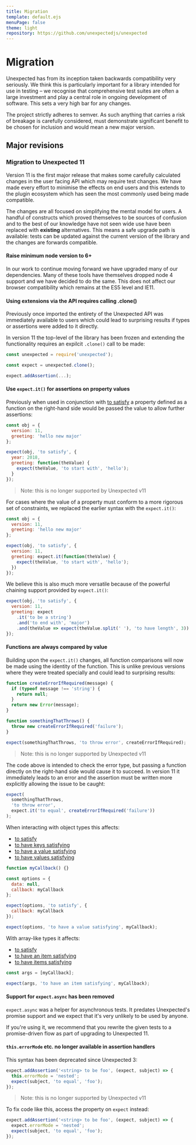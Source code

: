 ```yaml
---
title: Migration
template: default.ejs
menuPage: false
theme: light
repository: https://github.com/unexpectedjs/unexpected
---
```


# Migration

Unexpected has from its inception taken backwards compatibility very
seriously. We think this is particularly important for a library
intended for use in testing &ndash; we recognise that comprehensive test
suites are often a large investment and play a central role in ongoing
development of software. This sets a very high bar for any changes.

The project strictly adheres to semver. As such anything that carries
a risk of breakage is carefully considered, must demonstrate significant
benefit to be chosen for inclusion and would mean a new major version.

## Major revisions

### Migration to Unexpected 11

Version 11 is the first major release that makes some carefully
calculated changes in the user facing API which may require test
changes. We have made every effort to minimise the effects on end
users and this extends to the plugin ecosystem which has seen the
most commonly used being made compatible.

The changes are all focused on simplifying the mental model for users.
A handful of constructs which proved themselves to be sources of
confusion and to the best of our knowledge have not seen wide use
have been replaced with **existing** alternatives. This means a safe
upgrade path is available: tests can be updated against the current
version of the library and the changes are forwards compatible.

#### Raise minimum node version to 6+

In our work to continue moving forward we have upgraded many of our
dependencies. Many of these tools have themselves dropped node 4
support and we have decided to do the same. This does not affect our
browser compatibility which remains at the ES5 level and IE11.

#### Using extensions via the API requires calling .clone()

Previously once imported the entirety of the Unexpected API was
immediately available to users which could lead to surprising
results if types or assertions were added to it directly.

In version 11 the top-level of the library has been frozen and
extending the functionality requires an expilcit `.clone()` call
to be made:

<!-- evaluate:false -->
```js
const unexpected = require('unexpected');

const expect = unexpected.clone();

expect.addAssertion(...);
```

#### Use `expect.it()` for assertions on property values

Previously when used in conjunction with [to satisfy](../assertions/any/to-satisfy/)
a property
defined as a function on the right-hand side would be passed the
value to allow further assertions:

<!-- evaluate:false -->
```js
const obj = {
  version: 11,
  greeting: 'hello new major'
};

expect(obj, 'to satisfy', {
  year: 2018,
  greeting: function(theValue) {
    expect(theValue, 'to start with', 'hello');
  }
});
```

> Note: this is no longer supported by Unexpected v11

For cases where the value of a property must conform to a more
rigorous set of constraints, we replaced the earlier syntax with
the `expect.it()`:

```js
const obj = {
  version: 11,
  greeting: 'hello new major'
};

expect(obj, 'to satisfy', {
  version: 11,
  greeting: expect.it(function(theValue) {
    expect(theValue, 'to start with', 'hello');
  })
});
```

We believe this is also much more versatile because of the powerful
chaining support provided by `expect.it()`:

```js
expect(obj, 'to satisfy', {
  version: 11,
  greeting: expect
    .it('to be a string')
    .and('to end with', 'major')
    .and(theValue => expect(theValue.split(' '), 'to have length', 3))
});
```

#### Functions are always compared by value

Building upon the `expect.it()` changes, all function comparisons
will now be made using the identity of the function. This is unlike
previous versions where they were treated specially and could lead
to surprising results:

```js
function createErrorIfRequired(message) {
  if (typeof message !== 'string') {
    return null;
  }
  return new Error(message);
}

function somethingThatThrows() {
  throw new createErrorIfRequired('failure');
}
```

<!-- evaluate:false -->
```js
expect(somethingThatThrows, 'to throw error', createErrorIfRequired);
```

> Note: this is no longer supported by Unexpected v11

The code above is intended to check the error type, but passing a
function directly on the right-hand side would cause it to succeed.
In version 11 it immediately leads to an error and the assertion
must be written more explicitly allowing the issue to be caught:

```js
expect(
  somethingThatThrows,
  'to throw error',
  expect.it('to equal', createErrorIfRequired('failure'))
);
```

When interacting with object types this affects:

- [to satisfy](../assertions/any/to-satisfy/)
- [to have keys satisfying](../assertions/object/to-have-keys-satisfying/)
- [to have a value satisfying](../assertions/object/to-have-a-value-satisfying/)
- [to have values satisfying](../assertions/object/to-have-values-satisfying/)

```js
function myCallback() {}

const options = {
  data: null,
  callback: myCallback
};

expect(options, 'to satisfy', {
  callback: myCallback
});

expect(options, 'to have a value satisfying', myCallback);
```

With array-like types it affects:

- [to satisfy](../assertions/any/to-satisfy/)
- [to have an item satisfying](../assertions/array-like/to-have-an-item-satisfying/)
- [to have items satisfying](../assertions/array-like/to-have-items-satisfying/)

```js
const args = [myCallback];

expect(args, 'to have an item satisfying', myCallback);
```

#### Support for `expect.async` has been removed

`expect.async` was a helper for asynchronous tests. It predates Unexpected's
promise support and we expect that it's very unlikely to be used by anyone.

If you're using it, we recommend that you rewrite the given tests to a
promise-driven flow as part of upgrading to Unexpected 11.

#### `this.errorMode` etc. no longer available in assertion handlers

This syntax has been deprecated since Unexpected 3:

<!-- evaluate:false -->
```js
expect.addAssertion('<string> to be foo', (expect, subject) => {
  this.errorMode = 'nested';
  expect(subject, 'to equal', 'foo');
});
```

> Note: this is no longer supported by Unexpected v11

To fix code like this, access the property on `expect` instead:

```js
expect.addAssertion('<string> to be foo', (expect, subject) => {
  expect.errorMode = 'nested';
  expect(subject, 'to equal', 'foo');
});
```
